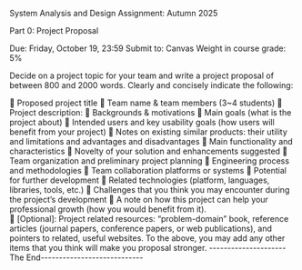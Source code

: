 System Analysis and Design
Assignment: Autumn 2025
  

Part 0: Project Proposal

Due: Friday, October 19, 23:59 
Submit to: Canvas
Weight in course grade: 5%

Decide on a project topic for your team and write a project proposal of between 800 and 2000 words. Clearly and concisely indicate the following:  

	Proposed project title
	Team name & team members (3~4 students)
	Project description: 
	Backgrounds & motivations
	Main goals  (what is the project about)
	Intended users and key usability goals (how users will benefit from your project)
	Notes on existing similar products: their utility and limitations and advantages and disadvantages
	Main functionality and characteristics
	Novelty of your solution and enhancements suggested 
	Team organization and preliminary project planning
	Engineering process and methodologies
	Team collaboration platforms or systems 
	Potential for further development 
	Related technologies (platform, languages, libraries, tools, etc.)
	Challenges that you think you may encounter during the project’s development
	A note on how this project can help your professional growth (how you would benefit from it).   
	[Optional]: Project related resources: “problem-domain” book, reference articles (journal papers, conference papers, or web publications), and pointers to related, useful websites. 
To the above, you may add any other items that you think will make you proposal stronger. 
---------------------The End----------------------------
